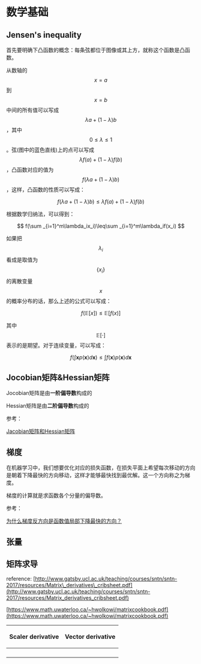 # 数学基础

## Jensen's inequality

首先要明确下凸函数的概念：每条弦都位于图像或其上方，就称这个函数是凸函数。

从数轴的$$x=a$$到$$x=b$$中间的所有值可以写成$$\lambda a+(1-\lambda)b$$，其中$$0\leq \lambda \leq 1$$。弦\(图中的蓝色直线\)上的点可以写成$$\lambda f(a) +(1-\lambda)f(b)$$，凸函数对应的值为$$f(\lambda a +(1-\lambda)b)$$，这样，凸函数的性质可以写成：

$$
f(\lambda a +(1-\lambda)b)\leq\lambda f(a) +(1-\lambda)f(b)
$$

根据数学归纳法，可以得到：

$$
f(\sum _{i=1}^m\lambda_ix_i)\leq\sum _{i=1}^m\lambda_if(x_i)
$$

如果把$$\lambda_i$$看成是取值为$$\{x_i\}$$的离散变量$$x$$的概率分布的话，那么上述的公式可以写成：

$$
f(\mathbb{E}[x]) \leq \mathbb{E}[f(x)]
$$

其中$$\mathbb E[\cdot]$$表示的是期望。对于连续变量，可以写成：

$$
f\Big(\int \boldsymbol xp( \boldsymbol x) d \boldsymbol x\Big) \leq \int f( \boldsymbol x)p( \boldsymbol x)d \boldsymbol x
$$

## Jocobian矩阵&Hessian矩阵

Jocobian矩阵是由**一阶偏导数**构成的

Hessian矩阵是由**二阶偏导数**构成的

参考：

[Jacobian矩阵和Hessian矩阵](https://www.cnblogs.com/wangyarui/p/6407604.html)



## 梯度

在机器学习中，我们想要优化对应的损失函数，在损失平面上希望每次移动的方向是朝着下降最快的方向移动，这样才能够最快找到最优解。这一个方向称之为梯度。

梯度的计算就是求函数各个分量的偏导数。

参考：

[为什么梯度反方向是函数值局部下降最快的方向？](https://zhuanlan.zhihu.com/p/24913912)

## 张量





## 矩阵求导

reference: [http://www.gatsby.ucl.ac.uk/teaching/courses/sntn/sntn-2017/resources/Matrix\_derivatives\_cribsheet.pdf](http://www.gatsby.ucl.ac.uk/teaching/courses/sntn/sntn-2017/resources/Matrix_derivatives_cribsheet.pdf)

[https://www.math.uwaterloo.ca/~hwolkowi/matrixcookbook.pdf](https://www.math.uwaterloo.ca/~hwolkowi/matrixcookbook.pdf)

<table>
  <thead>
    <tr>
      <th style="text-align:left">
        <p>Scaler derivative</p>
        <p></p>
      </th>
      <th style="text-align:left">
        <p>Vector derivative</p>
        <p></p>
      </th>
    </tr>
  </thead>
  <tbody>
    <tr>
      <td style="text-align:left"></td>
      <td style="text-align:left"></td>
    </tr>
    <tr>
      <td style="text-align:left"></td>
      <td style="text-align:left"></td>
    </tr>
    <tr>
      <td style="text-align:left"></td>
      <td style="text-align:left"></td>
    </tr>
    <tr>
      <td style="text-align:left"></td>
      <td style="text-align:left"></td>
    </tr>
  </tbody>
</table>



